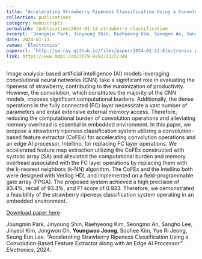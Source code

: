 ```yaml
---
title: "Accelerating Strawberry Ripeness Classification Using a Convolution‑Based Feature Extractor along with an Edge AI Processor"
collection: publications
category: manuscripts
permalink: /publication/2024-01-13-strawberry-classification
excerpt: 'Joungmin Park, Jinyoung Shin, Raehyeong Kim, Seongmo An, Sangho Lee, Jinyeol Kim, Jongwon Oh, <b>Youngwoo Jeong</b>, Soohee Kim, Yue Ri Jeong, Seung Eun Lee. &quot;Accelerating Strawberry Ripeness Classification Using a Convolution‑Based Feature Extractor along with an Edge AI Processor.&quot; <i>Electronics</i>, 2024.'
date: 2024-01-13
venue: 'Electronics'
paperurl: 'http://yw-ray.github.io/files/paper/2024-01-13-Electronics.pdf'
link: https://www.mdpi.com/2079-9292/13/2/344
---
```

Image analysis-based artificial intelligence (AI) models leveraging convolutional neural networks (CNN) take a significant role in evaluating the ripeness of strawberry, contributing to the maximization of productivity. However, the convolution, which constitutes the majority of the CNN models, imposes significant computational burdens. Additionally, the dense operations in the fully connected (FC) layer necessitate a vast number of parameters and entail extensive external memory access. Therefore, reducing the computational burden of convolution operations and alleviating memory overhead is essential in embedded environment. In this paper, we propose a strawberry ripeness classification system utilizing a convolution-based feature extractor (CoFEx) for accelerating convolution operations and an edge AI processor, Intellino, for replacing FC layer operations. We accelerated feature map extraction utilizing the CoFEx constructed with systolic array (SA) and alleviated the computational burden and memory overhead associated with the FC layer operations by replacing them with the k-nearest neighbors (k-NN) algorithm. The CoFEx and the Intellino both were designed with Verilog HDL and implemented on a field-programmable gate array (FPGA). The proposed system achieved a high precision of 93.4%, recall of 93.3%, and F1 score of 0.933. Therefore, we demonstrated a feasibility of the strawberry ripeness classification system operating in an embedded environment.

<a href='http://yw-ray.github.io/files/paper/2024-01-13-Electronics.pdf'>Download paper here</a>

Joungmin Park, Jinyoung Shin, Raehyeong Kim, Seongmo An, Sangho Lee, Jinyeol Kim, Jongwon Oh, <b>Youngwoo Jeong</b>, Soohee Kim, Yue Ri Jeong, Seung Eun Lee. &quot;Accelerating Strawberry Ripeness Classification Using a Convolution‑Based Feature Extractor along with an Edge AI Processor.&quot; <i>Electronics</i>, 2024.
